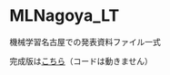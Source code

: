 # MLNagoya_LT
機械学習名古屋での発表資料ファイル一式

完成版は[こちら](https://miura55.github.io/ML_nagoya20191116/index.html#/)（コードは動きません）
